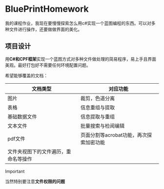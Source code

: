 # BluePrintHomework

我的课程作业，我现在要慢慢探索怎么用c#实现一个蓝图编程的东西。可以对多种文件进行操作，还要做做界面的美化。

## 项目设计

用**C#**和**CPF框架**实现一个蓝图方式对多种文件做处理的简易程序，易上手且界面美观。最好打包好不需要任何环境配置问题。

希望能够覆盖的文档：

| 文档类型                             | 对应功能                                |
| ------------------------------------ | --------------------------------------- |
| 图片                                 | 裁剪，色道分离                          |
| 表格                                 | 信息重组与提取                          |
| 基础数据文件                         | 信息提取与重组                          |
| 文本文件                             | 批量搜索与检阅编辑                      |
| pdf文件                              | 页面分割等acrobat功能，再次探索加密功能 |
| 文件夹视图下的文件遍历，重命名等操作 |                                         |

> [!important]
>
> 当然特别要注意**文件权限的问题**
